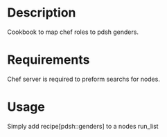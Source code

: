 Description
===========

Cookbook to map chef roles to pdsh genders.

Requirements
============

Chef server is required to preform searchs for nodes.

Usage
=====

Simply add recipe[pdsh::genders] to a nodes run\_list
